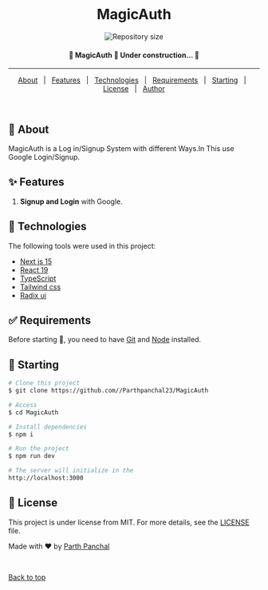 
<div align="center" id="top"> 
  <!-- <img src="https://github.com/Parthpanchal23/MagicAuth/tree/main/public/vercel.svg" alt="ArtistToget Logo" /> -->
&#xa0;
<!-- <a href="https://{{app_url}}.netlify.app">Demo</a> -->
</div>

<h1 align="center">MagicAuth</h1>
<p align="center">
   <img alt="Repository size" src="https://img.shields.io/github/repo-size/Parthpanchal23/MagicAuth?color=56BEB8"/>
</p>

<!-- Status -->
 <h4 align="center">🚧  MagicAuth 🚀 Under construction...  🚧</h4>

<hr>

<p align="center">
  <a href="#dart-about">About</a> &#xa0; | &#xa0; 
  <a href="#sparkles-features">Features</a> &#xa0; | &#xa0;
  <a href="#rocket-technologies">Technologies</a> &#xa0; | &#xa0;
  <a href="#white_check_mark-requirements">Requirements</a> &#xa0; | &#xa0;
  <a href="#checkered_flag-starting">Starting</a> &#xa0; | &#xa0;
  <a href="#memo-license">License</a> &#xa0; | &#xa0;
  <a href="https://github.com/Parthpanchal23" target="_blank">Author</a>
</p>

<br>

## :dart: About
MagicAuth is a Log in/Signup  System with different Ways.In This  use Google Login/Signup.
<!-- Describe your project -->

## :sparkles: Features
1. **Signup and Login** with Google.

## :rocket: Technologies
The following tools were used in this project:

- [Next js 15](https://nextjs.org/) 
- [React 19](https://pt-br.reactjs.org/)
- [TypeScript](https://www.typescriptlang.org/)
- [Tailwind css](https://tailwindcss.com/)
- [Radix ui](https://www.radix-ui.com/)

## :white_check_mark: Requirements
Before starting :checkered_flag:, you need to have [Git](https://git-scm.com) and [Node](https://nodejs.org/en/) installed.

## :checkered_flag: Starting

```bash
# Clone this project
$ git clone https://github.com//Parthpanchal23/MagicAuth

# Access
$ cd MagicAuth

# Install dependencies
$ npm i

# Run the project
$ npm run dev

# The server will initialize in the 
http://localhost:3000
```

## :memo: License

This project is under license from MIT. For more details, see the [LICENSE](LICENSE) file.

Made with :heart: by <a href="https://github.com/Parthpanchal23" target="_blank">Parth Panchal</a>

&#xa0;

<a href="#top">Back to top</a>
